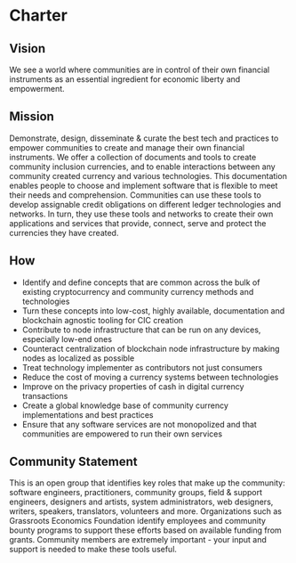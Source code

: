 # Charter

## Vision

We see a world where communities are in control of their own financial instruments as an essential ingredient for economic liberty and empowerment.


## Mission

Demonstrate, design, disseminate & curate the best tech and practices to empower communities to create and manage their own financial instruments. We offer a collection of documents and tools to create community inclusion currencies, and to enable interactions between any community created currency and various technologies. This documentation enables people to choose and implement software that is flexible to meet their needs and comprehension. Communities can use these tools to develop assignable credit obligations on different ledger technologies and networks. In turn, they use these tools and networks to create their own applications and services that provide, connect, serve and protect the currencies they have created.

## How

* Identify and define concepts that are common across the bulk of existing cryptocurrency and community currency methods and technologies
* Turn these concepts into low-cost, highly available, documentation and blockchain agnostic tooling for CIC creation
* Contribute to node infrastructure that can be run on any devices, especially low-end ones
* Counteract centralization of blockchain node infrastructure by making nodes as localized as possible
* Treat technology implementer as contributors not just consumers
* Reduce the cost of moving a currency systems between technologies
* Improve on the privacy properties of cash in digital currency transactions
* Create a global knowledge base of community currency implementations and best practices
* Ensure that any software services are not monopolized and that communities are empowered to run their own services

## Community Statement

This is an open group that identifies key roles that make up the community: software engineers, practitioners, community groups, field & support engineers, designers and artists, system administrators, web designers, writers, speakers, translators, volunteers and more. Organizations such as Grassroots Economics Foundation identify employees and community bounty programs to support these efforts based on available funding from grants. Community members are extremely important - your input and support is needed to make these tools useful.
